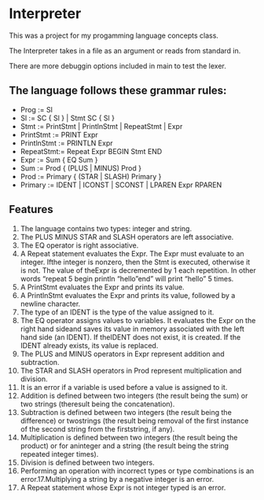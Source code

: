 # Interpreter

This was a project for my progamming language concepts class.

The Interpreter takes in a file as an argument or reads from standard in.

There are more debuggin options included in main to test the lexer.

## The language follows these grammar rules:

* Prog := Sl
* Sl := SC { Sl } | Stmt SC { Sl }
* Stmt := PrintStmt | PrintlnStmt | RepeatStmt | Expr
* PrintStmt := PRINT Expr
* PrintlnStmt := PRINTLN Expr
* RepeatStmt:= Repeat Expr BEGIN Stmt END
* Expr := Sum { EQ Sum }
* Sum := Prod { (PLUS | MINUS) Prod }
* Prod := Primary { (STAR | SLASH) Primary }
* Primary := IDENT | ICONST | SCONST | LPAREN Expr RPAREN

## Features

1. The language contains two types: integer and string.
2. The PLUS MINUS STAR and SLASH operators are left associative.
3. The EQ operator is right associative.
4. A Repeat statement evaluates the Expr. The Expr must evaluate to an integer. Ifthe integer is nonzero, then the Stmt is executed, otherwise it is not. The value of theExpr is decremented by 1 each repetition. In other words “repeat 5 begin println “hello”end” will print “hello” 5 times.
5. A PrintStmt evaluates the Expr and prints its value.
6. A PrintlnStmt evaluates the Expr and prints its value, followed by a newline character.
7. The type of an IDENT is the type of the value assigned to it.
8. The EQ operator assigns values to variables. It evaluates the Expr on the right hand sideand saves its value in memory associated with the left hand side (an IDENT). If theIDENT does not exist, it is created. If the IDENT already exists, its value is replaced.
9. The PLUS and MINUS operators in Expr represent addition and subtraction.
10. The STAR and SLASH operators in Prod represent multiplication and division.
11. It is an error if a variable is used before a value is assigned to it.
12. Addition is defined between two integers (the result being the sum) or two strings (theresult being the concatenation).
13. Subtraction is defined between two integers (the result being the difference) or twostrings (the result being removal of the first instance of the second string from the firststring, if any).
14. Multiplication is defined between two integers (the result being the product) or for aninteger and a string (the result being the string repeated integer times).
15. Division is defined between two integers.
16. Performing an operation with incorrect types or type combinations is an error.17.Multiplying a string by a negative integer is an error.
18. A Repeat statement whose Expr is not integer typed is an error.
